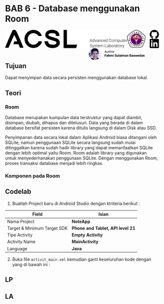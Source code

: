 # BAB 6 - Database menggunakan Room 

<img align="left" src="../images/logo.png" width="400">
<img align="left" src="../images/logo_ug.jpg" width="60">
<a href="https://github.com/fahmisbas">
  <img align="right" src="../images/Github.png" width="30">
</a>
<a href="https://www.linkedin.com/in/fahmisbas/">
  <img align="right" src="../images/LinkedIn.png" width="30">
</a>
<img align="right" src="../images/FahmiSulaimanBaswedan.png" width="200">
<br/><br/><br/><br/>

## Tujuan
Dapat menyimpan data secara persisten menggunakan database lokal.
## Teori
### Room
Database merupakan kumpulan data terstruktur yang dapat diambil, disimpan, diubah, dihapus dan ditelusuri. Data yang berada di dalam database bersifat persisten karena ditulis langsung di dalam Disk atau SSD. 

Penyimpanan data secara lokal dalam Aplikasi Android biasa ditangani oleh SQLite, namun penggunaan SQLite secara langsung sudah mulai ditinggalkan karena sudah hadir library yang dapat memanfaatkan SQLite dengan lebih optimal yaitu Room. Room adalah library yang digunakan untuk menyederhanakan penggunaan SQLite. Dengan menggunakan Room, proses transaksi database menjadi lebih ringkas.

### Komponen pada Room




## Codelab
1. Buatlah Project baru di Android Studio dengan ktriteria berikut :

| Field     | Isian |
| ---      | ---       |
| Nama Project  | **NoteApp**   |
| Target & Minimum Target SDK  | **Phone and Tablet, API level 21**  |
| Tipe Activity | **Empty Activity** |
| Activity Name | **MainActivity** | 
| Language | **Java** |

2. Buka file `activit_main.xml` kemudian ganti keseluruhan kode dengan yang di bawah ini :


## LP


## LA
